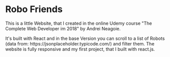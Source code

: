 <h1>Robo Friends</h1>
<p>This is a little Website, that I created in the online Udemy course "The Complete Web Developer im 2018" by Andrei Neagoie.<p>
<p>It's built with React and in the base Version you can scroll to a list of Robots (data from: https://jsonplaceholder.typicode.com/) and filter them. The website is fully responsive and my first project, that I built with react.js.</p>